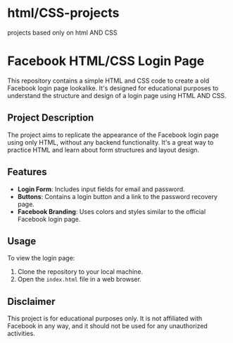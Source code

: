 # html/CSS-projects
projects based only on html AND CSS 
# Facebook HTML/CSS Login Page

This repository contains a simple HTML and CSS code to create a old Facebook login page lookalike. It's designed for educational purposes to understand the structure and design of a login page using HTML AND CSS.

## Project Description

The project aims to replicate the appearance of the Facebook login page using only HTML, without any backend functionality. It's a great way to practice HTML and learn about form structures and layout design.

## Features

- **Login Form**: Includes input fields for email and password.
- **Buttons**: Contains a login button and a link to the password recovery page.
- **Facebook Branding**: Uses colors and styles similar to the official Facebook login page.

## Usage

To view the login page:
1. Clone the repository to your local machine.
2. Open the `index.html` file in a web browser.


## Disclaimer

This project is for educational purposes only. It is not affiliated with Facebook in any way, and it should not be used for any unauthorized activities.


